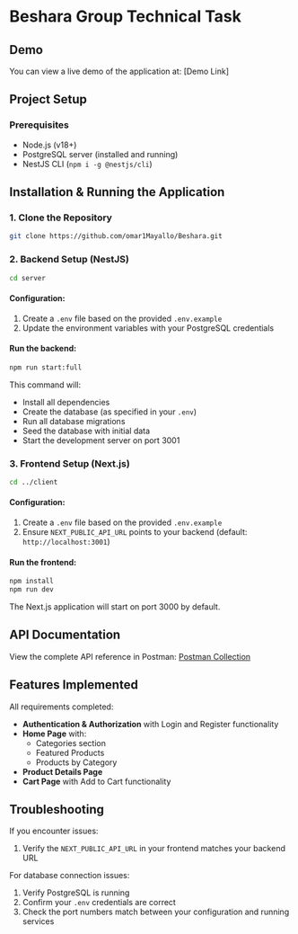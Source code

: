 # Beshara Group Technical Task

## Demo

You can view a live demo of the application at: [Demo Link]

## Project Setup

### Prerequisites

- Node.js (v18+)
- PostgreSQL server (installed and running)
- NestJS CLI (`npm i -g @nestjs/cli`)

## Installation & Running the Application

### 1. Clone the Repository

```bash
git clone https://github.com/omar1Mayallo/Beshara.git
```

### 2. Backend Setup (NestJS)

```bash
cd server
```

#### Configuration:

1. Create a `.env` file based on the provided `.env.example`
2. Update the environment variables with your PostgreSQL credentials

#### Run the backend:

```bash
npm run start:full
```

This command will:

- Install all dependencies
- Create the database (as specified in your `.env`)
- Run all database migrations
- Seed the database with initial data
- Start the development server on port 3001

### 3. Frontend Setup (Next.js)

```bash
cd ../client
```

#### Configuration:

1. Create a `.env` file based on the provided `.env.example`
2. Ensure `NEXT_PUBLIC_API_URL` points to your backend (default: `http://localhost:3001`)

#### Run the frontend:

```bash
npm install
npm run dev
```

The Next.js application will start on port 3000 by default.

## API Documentation

View the complete API reference in Postman:
[Postman Collection](https://api.postman.com/collections/22360984-81ec2f46-6552-4035-aca5-6cf710ccd99e?access_key=PMAT-01JYBGQ954YCT2AB9YM4CH9MEK)

## Features Implemented

All requirements completed:

- **Authentication & Authorization** with Login and Register functionality
- **Home Page** with:
  - Categories section
  - Featured Products
  - Products by Category
- **Product Details Page**
- **Cart Page** with Add to Cart functionality

## Troubleshooting

If you encounter issues:

1. Verify the `NEXT_PUBLIC_API_URL` in your frontend matches your backend URL

For database connection issues:

1. Verify PostgreSQL is running
2. Confirm your `.env` credentials are correct
3. Check the port numbers match between your configuration and running services
